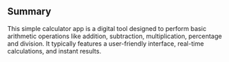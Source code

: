## Summary
This simple calculator app is a digital tool designed to perform basic arithmetic operations like addition, subtraction, multiplication, percentage and division. It typically features a user-friendly interface, real-time calculations, and instant results.
